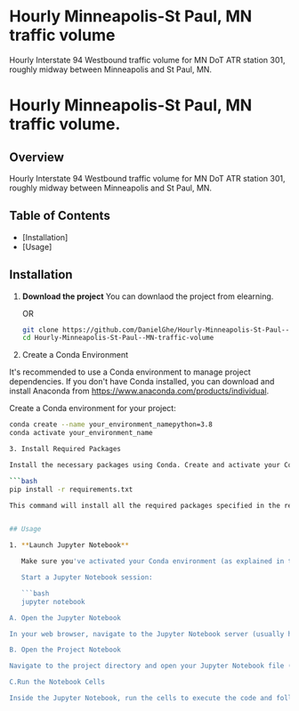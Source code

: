 # Hourly Minneapolis-St Paul, MN traffic volume
 Hourly Interstate 94 Westbound traffic volume for MN DoT ATR station 301, roughly midway between Minneapolis and St Paul, MN.

# Hourly Minneapolis-St Paul, MN traffic volume.

## Overview

Hourly Interstate 94 Westbound traffic volume for MN DoT ATR station 301, roughly midway between Minneapolis and St Paul, MN.

## Table of Contents

- [Installation]
- [Usage]

## Installation

1. **Download the project**
	You can downlaod the project from elearning.
	
	OR

   ```bash
   git clone https://github.com/DanielGhe/Hourly-Minneapolis-St-Paul--MN-traffic-volume.git
   cd Hourly-Minneapolis-St-Paul--MN-traffic-volume
   

2. Create a Conda Environment

It's recommended to use a Conda environment to manage project dependencies. 
If you don't have Conda installed, you can download and install Anaconda from https://www.anaconda.com/products/individual.

Create a Conda environment for your project:

```bash
conda create --name your_environment_namepython=3.8
conda activate your_environment_name

3. Install Required Packages

Install the necessary packages using Conda. Create and activate your Conda environment first (if not already done), and then run:

```bash
pip install -r requirements.txt

This command will install all the required packages specified in the requirements.txt file into your Conda environment.


## Usage

1. **Launch Jupyter Notebook**

   Make sure you've activated your Conda environment (as explained in the [Installation] section).

   Start a Jupyter Notebook session:

   ```bash
   jupyter notebook

A. Open the Jupyter Notebook

In your web browser, navigate to the Jupyter Notebook server (usually http://localhost:8888).

B. Open the Project Notebook

Navigate to the project directory and open your Jupyter Notebook file (e.g., laborator5_tema4_gheorghita_daniel).

C.Run the Notebook Cells

Inside the Jupyter Notebook, run the cells to execute the code and follow the instructions provided within the notebook.
